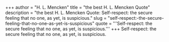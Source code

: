 +++
author = "H. L. Mencken"
title = "the best H. L. Mencken Quote"
description = "the best H. L. Mencken Quote: Self-respect: the secure feeling that no one, as yet, is suspicious."
slug = "self-respect:-the-secure-feeling-that-no-one-as-yet-is-suspicious"
quote = '''Self-respect: the secure feeling that no one, as yet, is suspicious.'''
+++
Self-respect: the secure feeling that no one, as yet, is suspicious.
